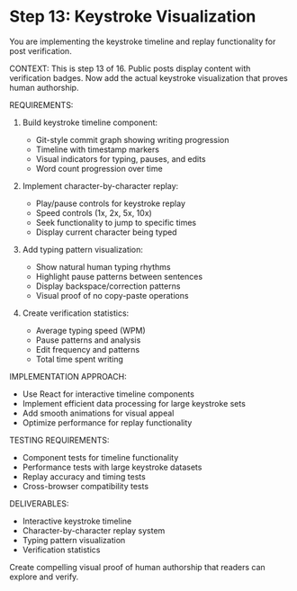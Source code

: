 # Step 13: Keystroke Visualization

You are implementing the keystroke timeline and replay functionality for post verification.

CONTEXT: This is step 13 of 16. Public posts display content with verification badges. Now add the actual keystroke visualization that proves human authorship.

REQUIREMENTS:
1. Build keystroke timeline component:
   - Git-style commit graph showing writing progression
   - Timeline with timestamp markers
   - Visual indicators for typing, pauses, and edits
   - Word count progression over time

2. Implement character-by-character replay:
   - Play/pause controls for keystroke replay
   - Speed controls (1x, 2x, 5x, 10x)
   - Seek functionality to jump to specific times
   - Display current character being typed

3. Add typing pattern visualization:
   - Show natural human typing rhythms
   - Highlight pause patterns between sentences
   - Display backspace/correction patterns
   - Visual proof of no copy-paste operations

4. Create verification statistics:
   - Average typing speed (WPM)
   - Pause patterns and analysis
   - Edit frequency and patterns
   - Total time spent writing

IMPLEMENTATION APPROACH:
- Use React for interactive timeline components
- Implement efficient data processing for large keystroke sets
- Add smooth animations for visual appeal
- Optimize performance for replay functionality

TESTING REQUIREMENTS:
- Component tests for timeline functionality
- Performance tests with large keystroke datasets
- Replay accuracy and timing tests
- Cross-browser compatibility tests

DELIVERABLES:
- Interactive keystroke timeline
- Character-by-character replay system
- Typing pattern visualization
- Verification statistics

Create compelling visual proof of human authorship that readers can explore and verify.